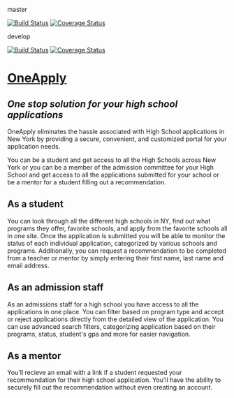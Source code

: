 master

[![Build Status](https://travis-ci.com/gcivil-nyu-org/fall2019-cs-gy-6063-team-three.svg?token=yyca6Ge1fiYMH6L3hgsb&branch=master)](https://travis-ci.com/gcivil-nyu-org/fall2019-cs-gy-6063-team-three)
[![Coverage Status](https://coveralls.io/repos/github/gcivil-nyu-org/fall2019-cs-gy-6063-team-three/badge.svg?branch=master)](https://coveralls.io/github/gcivil-nyu-org/fall2019-cs-gy-6063-team-three?branch=master)

develop

[![Build Status](https://travis-ci.com/gcivil-nyu-org/fall2019-cs-gy-6063-team-three.svg?token=yyca6Ge1fiYMH6L3hgsb&branch=develop)](https://travis-ci.com/gcivil-nyu-org/fall2019-cs-gy-6063-team-three)
[![Coverage Status](https://coveralls.io/repos/github/gcivil-nyu-org/fall2019-cs-gy-6063-team-three/badge.svg?branch=develop)](https://coveralls.io/github/gcivil-nyu-org/fall2019-cs-gy-6063-team-three?branch=develop)


# [OneApply](https://oneapply.herokuapp.com)

*One stop solution for your high school applications*
------------------------
OneApply eliminates the hassle associated with High School applications in
New York by providing a secure, convenient, and customized portal for your application needs.

You can be a student and get access to all the High Schools across New York or you can be a member of the admission committee for your High School and get access to all the applications submitted for your school or be a mentor for a student filling out a recommendation.


## As a student 
You can look through all the different high schools in NY, find out what programs they offer, favorite schools, and apply from the favorite schools all in one site. Once the application is submitted you will be able to monitor the status of each individual application, categorized by various schools and programs. Additionally, you can request a recommendation to be completed from a teacher or mentor by simply entering their first name, last name and email address.

## As an admission staff
As an admissions staff for a high school you have access to all the applications in one place. You can filter based on program type and accept or reject applications directly from the detailed view of the application. You can use advanced search filters, categorizing application based on their programs, status, student's gpa and more for easier navigation.

## As a mentor
You'll recieve an email with a link if a student requested your recommendation for their high school application. You'll have the ability to securely fill out the recommendation without even creating an account. 


